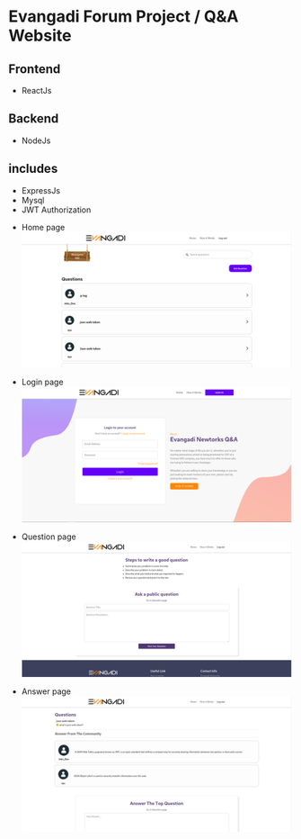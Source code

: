 # Evangadi Forum Project / Q&A Website

## Frontend
- ReactJs

## Backend
- NodeJs 
  
## includes
- ExpressJs
- Mysql
- JWT Authorization


* Home page
![Website Review](./Home_page.png)

* Login page
![Website Review](./Login.png)

* Question page
![Website Review](./question_page.png)

* Answer page
![Website Review](./answer_page.png)